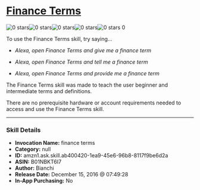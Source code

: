 # [Finance Terms](http://alexa.amazon.com/#skills/amzn1.ask.skill.ab400420-1ea9-45e6-96b8-8117f9be6d2a)
![0 stars](../../images/ic_star_border_black_18dp_1x.png)![0 stars](../../images/ic_star_border_black_18dp_1x.png)![0 stars](../../images/ic_star_border_black_18dp_1x.png)![0 stars](../../images/ic_star_border_black_18dp_1x.png)![0 stars](../../images/ic_star_border_black_18dp_1x.png) 0

To use the Finance Terms skill, try saying...

* *Alexa, open Finance Terms and give me a finance term*

* *Alexa, open Finance Terms and tell me a finance term*

* *Alexa, open Finance Terms and provide me a finance term*

The Finance Terms skill was made to teach the user beginner and intermediate terms and definitions.

There are no prerequisite hardware or account requirements needed to access and use the Finance Terms skill.

***

### Skill Details

* **Invocation Name:** finance terms
* **Category:** null
* **ID:** amzn1.ask.skill.ab400420-1ea9-45e6-96b8-8117f9be6d2a
* **ASIN:** B01NBKT6I7
* **Author:** Bianchi
* **Release Date:** December 15, 2016 @ 07:49:28
* **In-App Purchasing:** No
